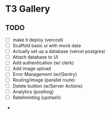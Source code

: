 # T3 Gallery    

## TODO

- [ ] make it deploy (verccel)
- [ ] Scaffold basic ui with mock data 
- [ ] Actually set up a database (vercel postgres)
- [ ] Attach database to UI 
- [ ] Add authentication (w/ clerk)
- [ ] Add image upload  
- [ ] Error Management (w//Sentry) 
- [ ] Routing/image (parallel route)
- [ ] Delete buitton (w/Server Actions)
- [ ] Analytics (posthog)  
- [ ] Rateliminting (upstash)
-

